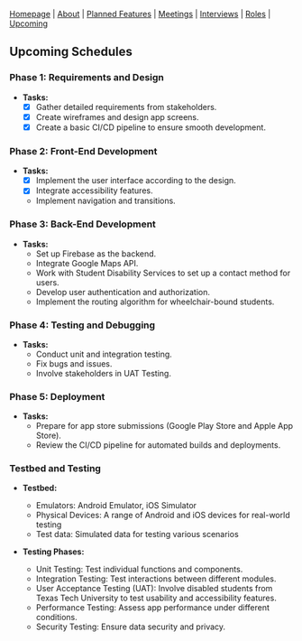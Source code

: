 [Homepage](index.md) | [About](about.md) | [Planned Features](features.md) | [Meetings](meetings.md) | [Interviews](interviews.md) | [Roles](roles.md) | [Upcoming](upcoming.md)

## Upcoming Schedules

### Phase 1: Requirements and Design
- **Tasks:**
  - [x] Gather detailed requirements from stakeholders.
  - [x] Create wireframes and design app screens.
  - [x] Create a basic CI/CD pipeline to ensure smooth development.

### Phase 2: Front-End Development
- **Tasks:**
  - [x] Implement the user interface according to the design.
  - [x] Integrate accessibility features.
  - Implement navigation and transitions.

### Phase 3: Back-End Development
- **Tasks:**
  - Set up Firebase as the backend.
  - Integrate Google Maps API.
  - Work with Student Disability Services to set up a contact method for users.
  - Develop user authentication and authorization.
  - Implement the routing algorithm for wheelchair-bound students.

### Phase 4: Testing and Debugging
- **Tasks:**
  - Conduct unit and integration testing.
  - Fix bugs and issues.
  - Involve stakeholders in UAT Testing.

### Phase 5: Deployment
- **Tasks:**
  - Prepare for app store submissions (Google Play Store and Apple App Store).
  - Review the CI/CD pipeline for automated builds and deployments.

### Testbed and Testing
- **Testbed:**
  - Emulators: Android Emulator, iOS Simulator
  - Physical Devices: A range of Android and iOS devices for real-world testing
  - Test data: Simulated data for testing various scenarios

- **Testing Phases:**
  - Unit Testing: Test individual functions and components.
  - Integration Testing: Test interactions between different modules.
  - User Acceptance Testing (UAT): Involve disabled students from Texas Tech University to test usability and accessibility features.
  - Performance Testing: Assess app performance under different conditions.
  - Security Testing: Ensure data security and privacy.
